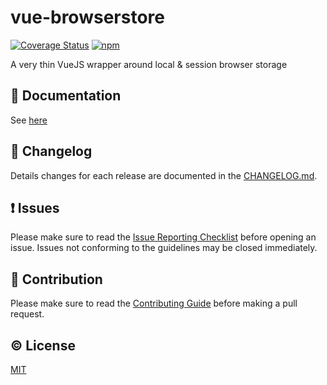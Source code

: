 # vue-browserstore


[![Coverage Status](https://coveralls.io/repos/github/gvost/vue-browserstore/badge.svg?branch=master)](https://coveralls.io/github/gvost/vue-browserstore?branch=master) [![npm](https://img.shields.io/npm/v/vue-browserstore.svg)](https://www.npmjs.com/package/vue-browserstore)

A very thin VueJS wrapper around local & session browser storage


## :book: Documentation
See [here](http://gvost.github.io/vue-browserstore/)

## :scroll: Changelog
Details changes for each release are documented in the [CHANGELOG.md](https://github.com/gvost/vue-browserstore/blob/dev/CHANGELOG.md).


## :exclamation: Issues
Please make sure to read the [Issue Reporting Checklist](https://github.com/gvost/vue-browserstore/blob/dev/CONTRIBUTING.md#issue-reporting-guidelines) before opening an issue. Issues not conforming to the guidelines may be closed immediately.


## :muscle: Contribution
Please make sure to read the [Contributing Guide](https://github.com/gvost/vue-browserstore/blob/dev/CONTRIBUTING.md) before making a pull request.

## :copyright: License

[MIT](http://opensource.org/licenses/MIT)
